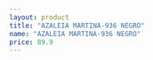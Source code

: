 ```yaml
---
layout: product
title: "AZALEIA MARTINA-936 NEGRO"
name: "AZALEIA MARTINA-936 NEGRO"
price: 89.9
---
```

